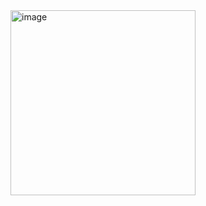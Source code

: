 <img width="296" alt="image" src="https://github.com/user-attachments/assets/e834ce0e-5980-4ebb-ba97-612fbd7b85c0" />

